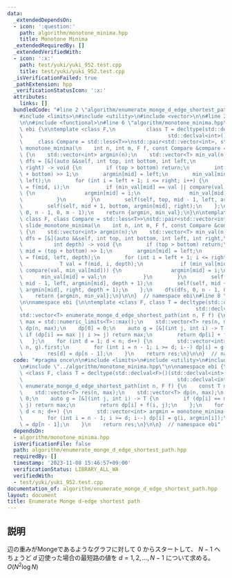 ```yaml
---
data:
  _extendedDependsOn:
  - icon: ':question:'
    path: algorithm/monotone_minima.hpp
    title: Monotone Minima
  _extendedRequiredBy: []
  _extendedVerifiedWith:
  - icon: ':x:'
    path: test/yuki/yuki_952.test.cpp
    title: test/yuki/yuki_952.test.cpp
  _isVerificationFailed: true
  _pathExtension: hpp
  _verificationStatusIcon: ':x:'
  attributes:
    links: []
  bundledCode: "#line 2 \"algorithm/enumerate_monge_d_edge_shortest_path.hpp\"\n\n\
    #include <limits>\n#include <utility>\n#include <vector>\n\n#line 2 \"algorithm/monotone_minima.hpp\"\
    \n\n#include <functional>\n#line 6 \"algorithm/monotone_minima.hpp\"\n\nnamespace\
    \ ebi {\n\ntemplate <class F,\n          class T = decltype(std::declval<F>()(std::declval<int>(),\n\
    \                                               std::declval<int>())),\n     \
    \     class Compare = std::less<T>>\nstd::pair<std::vector<int>, std::vector<T>>\
    \ monotone_minima(\n    int n, int m, F f, const Compare &compare = Compare())\
    \ {\n    std::vector<int> argmin(n);\n    std::vector<T> min_val(n);\n    auto\
    \ dfs = [&](auto &&self, int top, int bottom, int left,\n                   int\
    \ right) -> void {\n        if (top > bottom) return;\n        int mid = (top\
    \ + bottom) >> 1;\n        argmin[mid] = left;\n        min_val[mid] = f(mid,\
    \ left);\n        for (int i = left + 1; i <= right; i++) {\n            T val\
    \ = f(mid, i);\n            if (min_val[mid] == val || compare(val, min_val[mid]))\
    \ {\n                argmin[mid] = i;\n                min_val[mid] = val;\n \
    \           }\n        }\n        self(self, top, mid - 1, left, argmin[mid]);\n\
    \        self(self, mid + 1, bottom, argmin[mid], right);\n    };\n    dfs(dfs,\
    \ 0, n - 1, 0, m - 1);\n    return {argmin, min_val};\n}\n\ntemplate <class T,\
    \ class F, class Compare = std::less<T>>\nstd::pair<std::vector<int>, std::vector<T>>\
    \ slide_monotone_minima(\n    int n, int m, F f, const Compare &compare = Compare())\
    \ {\n    std::vector<int> argmin(n);\n    std::vector<T> min_val(n);\n    auto\
    \ dfs = [&](auto &&self, int top, int bottom, int left, int right,\n         \
    \          int depth) -> void {\n        if (top > bottom) return;\n        int\
    \ mid = (top + bottom) >> 1;\n        argmin[mid] = left;\n        min_val[mid]\
    \ = f(mid, left, depth);\n        for (int i = left + 1; i <= right; i++) {\n\
    \            T val = f(mid, i, depth);\n            if (min_val[mid] == val ||\
    \ compare(val, min_val[mid])) {\n                argmin[mid] = i;\n          \
    \      min_val[mid] = val;\n            }\n        }\n        self(self, top,\
    \ mid - 1, left, argmin[mid], depth + 1);\n        self(self, mid + 1, bottom,\
    \ argmin[mid], right, depth + 1);\n    };\n    dfs(dfs, 0, n - 1, 0, m - 1, 0);\n\
    \    return {argmin, min_val};\n}\n\n}  // namespace ebi\n#line 8 \"algorithm/enumerate_monge_d_edge_shortest_path.hpp\"\
    \n\nnamespace ebi {\n\ntemplate <class F, class T = decltype(std::declval<F>()(std::declval<int>(),\n\
    \                                                        std::declval<int>()))>\n\
    std::vector<T> enumerate_monge_d_edge_shortest_path(int n, F f) {\n    const T\
    \ max = std::numeric_limits<T>::max();\n    std::vector<T> res(n, max);\n    std::vector<T>\
    \ dp(n, max);\n    dp[0] = 0;\n    auto g = [&](int j, int i) -> T {\n       \
    \ if (dp[i] == max || i >= j) return max;\n        return dp[i] + f(i, j);\n \
    \   };\n    for (int d = 1; d < n; d++) {\n        std::vector<int> argmin = monotone_minima(n,\
    \ n, g).first;\n        for (int i = n - 1; i >= d; i--) dp[i] = g(i, argmin[i]);\n\
    \        res[d] = dp[n - 1];\n    }\n    return res;\n}\n\n}  // namespace ebi\n"
  code: "#pragma once\n\n#include <limits>\n#include <utility>\n#include <vector>\n\
    \n#include \"../algorithm/monotone_minima.hpp\"\n\nnamespace ebi {\n\ntemplate\
    \ <class F, class T = decltype(std::declval<F>()(std::declval<int>(),\n      \
    \                                                  std::declval<int>()))>\nstd::vector<T>\
    \ enumerate_monge_d_edge_shortest_path(int n, F f) {\n    const T max = std::numeric_limits<T>::max();\n\
    \    std::vector<T> res(n, max);\n    std::vector<T> dp(n, max);\n    dp[0] =\
    \ 0;\n    auto g = [&](int j, int i) -> T {\n        if (dp[i] == max || i >=\
    \ j) return max;\n        return dp[i] + f(i, j);\n    };\n    for (int d = 1;\
    \ d < n; d++) {\n        std::vector<int> argmin = monotone_minima(n, n, g).first;\n\
    \        for (int i = n - 1; i >= d; i--) dp[i] = g(i, argmin[i]);\n        res[d]\
    \ = dp[n - 1];\n    }\n    return res;\n}\n\n}  // namespace ebi"
  dependsOn:
  - algorithm/monotone_minima.hpp
  isVerificationFile: false
  path: algorithm/enumerate_monge_d_edge_shortest_path.hpp
  requiredBy: []
  timestamp: '2023-11-08 15:46:57+09:00'
  verificationStatus: LIBRARY_ALL_WA
  verifiedWith:
  - test/yuki/yuki_952.test.cpp
documentation_of: algorithm/enumerate_monge_d_edge_shortest_path.hpp
layout: document
title: Enumerate Monge d-edge shortest path
---
```


## 説明

辺の重みがMongeであるようなグラフに対して $0$ からスタートして、 $N-1$ へちょうど $d$ 辺使った場合の最短路の値を $d = 1, 2, \dots, N-1$ について求める。 $O(N^2 \log N)$